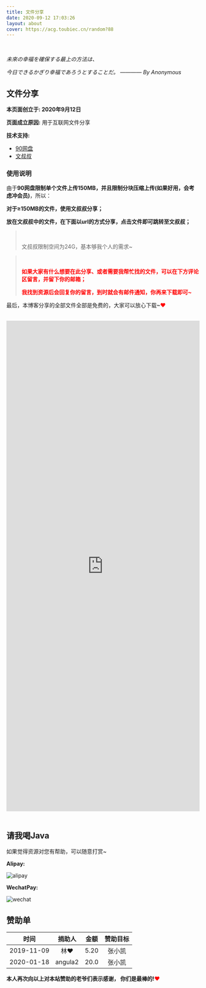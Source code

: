 ```yaml
---
title: 文件分享
date: 2020-09-12 17:03:26
layout: about
cover: https://acg.toubiec.cn/random?88
---
```


<br/>

*未來の幸福を確保する最上の方法は、*

*今日できるかぎり幸福であろうとすることだ。* ———— *By Anonymous*

## 文件分享

**本页面创立于: 2020年9月12日**

**页面成立原因:** 用于互联网文件分享

**技术支持:** 

-   [90网盘](https://www.90pan.com/about.php?action=about)
-   [文叔叔](https://www.wenshushu.cn/)

### 使用说明

由于**90网盘限制单个文件上传150MB，并且限制分块压缩上传(如果好用，会考虑冲会员)**，所以：

**对于≥150MB的文件，使用文叔叔分享；**

**放在文叔叔中的文件，在下面以url的方式分享，点击文件即可跳转至文叔叔；**

>   <BR/>
>
>   文叔叔限制空间为24G，基本够我个人的需求~

>   <BR/>
>
>   <font color="#f00">**如果大家有什么想要在此分享、或者需要我帮忙找的文件，可以在下方评论区留言，并留下你的邮箱；**</font>
>
>   <font color="#f00">**我找到资源后会回复你的留言，到时就会有邮件通知，你再来下载即可~**</font>

最后，本博客分享的全部文件全部是免费的，大家可以放心下载~<font color="#ff0000">❤</font>

<br/>

<HTML lang="en">

<div class = "share-container">
    <iframe id="File-Sharing"
        title="File-Sharing"
        style='position:inherit; top:0px; left:0px; width:100%; height:1280px; z-index:999'
        frameborder='no'
        scrolling='true'
        src="https://www.90pan.com/n52415">
    </iframe>
</div>

</HTML>

<BR/>

## 请我喝Java

如果觉得资源对您有帮助，可以随意打赏~

**Alipay:**

![alipay](https://cdn.jsdelivr.net/gh/jasonkayzk/blog_static@master/images/alipay.jpg)

**WechatPay:**

![wechat](https://cdn.jsdelivr.net/gh/jasonkayzk/blog_static@master/images/wechat.jpg)

## 赞助单

|    时间    | 捐助人  | 金额 | 赞助目标 |
| :--------: | :-----: | :--: | :------: |
| 2019-11-09 |   林❤   | 5.20 |  张小凯  |
| 2020-01-18 | angula2 | 20.0 |  张小凯  |



**本人再次向以上对本站赞助的老爷们表示感谢， 你们是最棒的!**<font color="#FF0000">❤</font>

<BR/>